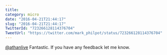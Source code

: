 ```yaml
---
title: 
category: micro
date: "2016-04-21T21:44:17"
slug: "2016-04-21T21:44:17"
TwitterId: "723266128114376704"
TweetUrl: "https://twitter.com/mark_philpot/status/723266128114376704"
---
```


[@athanlive](https://twitter.com/athanlive) Fantastic. If you have any feedback
let me know.
